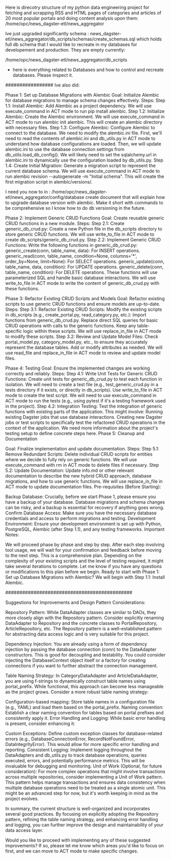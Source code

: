 Here is direcotry structure of my python data engineering project for fetching and scrapping RSS and HTML pages of categories and articles of 20 most popular portals and doing content analysis upon them:
/home/opc/news_dagster-etl/news_aggregator

Ive just upgraded significantly schema :
news_dagster-etl/news_aggregator/db_scripts/schemas/create_schemas.sql
which holds full db schema that I would like to recreate in my databases for developement and production. 
They are empty currently:


/home/opc/news_dagster-etl/news_aggregator/db_scripts
- here is everything related to Databases and how to control and recreate databases. 
Please inspect it.


#################
Ive also did:

Phase 1: Set up Database Migrations with Alembic
Goal: Initialize Alembic for database migrations to manage schema changes effectively.
Steps:
Step 1.1: Install Alembic: Add Alembic as a project dependency.
We will use execute_command in ACT mode to run pip install alembic.
Step 1.2: Initialize Alembic: Create the Alembic environment.
We will use execute_command in ACT mode to run alembic init alembic. This will create an alembic directory with necessary files.
Step 1.3: Configure Alembic: Configure Alembic to connect to the database.
We need to modify the alembic.ini file.
First, we'll need to read the contents of alembic.ini and db_utils.py in ACT mode to understand how database configurations are loaded.
Then, we will update alembic.ini to use the database connection settings from db_utils.load_db_config(). We will likely need to set the sqlalchemy.url in alembic.ini to dynamically use the configuration loaded by db_utils.py.
Step 1.4: Create Initial Migration: Generate a migration script to represent the current database schema.
We will use execute_command in ACT mode to run alembic revision --autogenerate -m "Initial schema". This will create the first migration script in alembic/versions/.

I need you now to in :
/home/opc/news_dagster-etl/news_aggregator/config/database
create document that will explain how to upgrade database version with alembic. 
Make it short with commands to be comprehensive so I know how to do db versioning in the future. 


Phase 2: Implement Generic CRUD Functions
Goal: Create reusable generic CRUD functions in a new module.
Steps:
Step 2.1: Create generic_db_crud.py: Create a new Python file in the db_scripts directory to store generic CRUD functions.
We will use write_to_file in ACT mode to create db_scripts/generic_db_crud.py.
Step 2.2: Implement Generic CRUD Functions: Write the following functions in generic_db_crud.py:
generic_create(conn, table_name, data): For INSERT operations.
generic_read(conn, table_name, condition=None, columns='*', order_by=None, limit=None): For SELECT operations.
generic_update(conn, table_name, data, condition): For UPDATE operations.
generic_delete(conn, table_name, condition): For DELETE operations.
These functions will use parameterized SQL and handle basic database interactions.
We will use write_to_file in ACT mode to write the content of generic_db_crud.py with these functions.


Phase 3: Refactor Existing CRUD Scripts and Models
Goal: Refactor existing scripts to use generic CRUD functions and ensure models are up-to-date.
Steps:
Step 3.1: Refactor Existing CRUD Scripts: Modify the existing scripts in db_scripts (e.g., create_portal.py, read_category.py, etc.):
Import functions from generic_db_crud.py.
Replace direct SQL queries for basic CRUD operations with calls to the generic functions.
Keep any table-specific logic within these scripts.
We will use replace_in_file in ACT mode to modify these scripts.
Step 3.2: Review and Update Model Files: Check portal_model.py, category_model.py, etc., to ensure they accurately represent the database tables. Add or modify attributes as needed.
We will use read_file and replace_in_file in ACT mode to review and update model files.


Phase 4: Testing
Goal: Ensure the implemented changes are working correctly and reliably.
Steps:
Step 4.1: Write Unit Tests for Generic CRUD Functions: Create unit tests for generic_db_crud.py to test each function in isolation.
We will need to create a test file (e.g., test_generic_crud.py in a tests directory if it exists, or directly in db_scripts).
Use write_to_file in ACT mode to create the test script.
We will need to use execute_command in ACT mode to run the tests (e.g., using pytest if it's a testing framework used in the project).
Step 4.2: Integration Testing: Test the integration of generic functions with existing parts of the application. This might involve:
Running existing Dagster jobs that use database interactions.
Creating new Dagster jobs or test scripts to specifically test the refactored CRUD operations in the context of the application.
We need more information about the project's testing setup to define concrete steps here.
Phase 5: Cleanup and Documentation

Goal: Finalize implementation and update documentation.
Steps:
Step 5.1: Remove Redundant Scripts: Delete individual CRUD scripts for entities where we decide to fully rely on generic functions.
We will use execute_command with rm in ACT mode to delete files if necessary.
Step 5.2: Update Documentation: Update info.md or other relevant documentation to describe the new hybrid CRUD approach, database migrations, and how to use generic functions.
We will use replace_in_file in ACT mode to update documentation files.
Pre-requisites (Before Starting):

Backup Database: Crucially, before we start Phase 1, please ensure you have a backup of your database. Database migrations and schema changes can be risky, and a backup is essential for recovery if anything goes wrong.
Confirm Database Access: Make sure you have the necessary database credentials and access to perform migrations and testing.
Development Environment: Ensure your development environment is set up with Python, PostgreSQL, Alembic (after Step 1.1), and any testing frameworks.
Important Notes:

We will proceed phase by phase and step by step. After each step involving tool usage, we will wait for your confirmation and feedback before moving to the next step.
This is a comprehensive plan. Depending on the complexity of your existing scripts and the level of testing required, it might take several iterations to complete.
Let me know if you have any questions or modifications to this plan before we begin.
Ready to start with Phase 1: Set up Database Migrations with Alembic? We will begin with Step 1.1: Install Alembic.




#############################################

Suggestions for Improvements and Design Pattern Considerations:

Repository Pattern:  While DataAdapter classes are similar to DAOs, they more closely align with the Repository pattern.  Consider explicitly renaming DataAdapter to Repository and the concrete classes to PortalRepository, ArticleRepository, etc. The Repository pattern is a well-established pattern for abstracting data access logic and is very suitable for this project.

Dependency Injection: You are already using a form of dependency injection by passing the database connection (conn) to the DataAdapter constructors. This is good for decoupling and testability. You could consider injecting the DatabaseContext object itself or a factory for creating connections if you want to further abstract the connection management.

Table Naming Strategy:  In CategoryDataAdapter and ArticleDataAdapter, you are using f-strings to dynamically construct table names using portal_prefix. While functional, this approach can become less manageable as the project grows. Consider a more robust table naming strategy:

Configuration-based mapping: Store table names in a configuration file (e.g., YAML) and load them based on the portal_prefix.
Naming convention: Establish a clear naming convention for tables based on portal prefixes and consistently apply it.
Error Handling and Logging:  While basic error handling is present, consider enhancing it:

Custom Exceptions: Define custom exception classes for database-related errors (e.g., DatabaseConnectionError, RecordNotFoundError, DataIntegrityError). This would allow for more specific error handling and reporting.
Consistent Logging: Implement logging throughout the DataAdapters and db_utils.py to track database operations, queries executed, errors, and potentially performance metrics. This will be invaluable for debugging and monitoring.
Unit of Work (Optional, for future consideration): For more complex operations that might involve transactions across multiple repositories, consider implementing a Unit of Work pattern. This pattern helps manage transactions and ensures data consistency when multiple database operations need to be treated as a single atomic unit. This might be an advanced step for now, but it's worth keeping in mind as the project evolves.

In summary, the current structure is well-organized and incorporates several good practices. By focusing on explicitly adopting the Repository pattern, refining the table naming strategy, and enhancing error handling and logging, you can further improve the design and maintainability of your data access layer.

Would you like to proceed with implementing any of these suggested improvements? If so, please let me know which areas you'd like to focus on first, and we can move to ACT mode to make specific changes.

